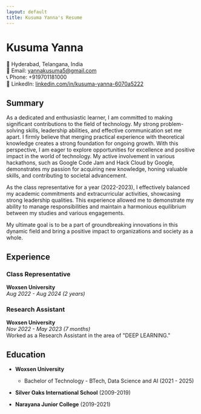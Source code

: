 ```yaml
---
layout: default
title: Kusuma Yanna's Resume
---
```


# Kusuma Yanna

📍 Hyderabad, Telangana, India  
📧 Email: yannakusuma5@gmail.com  
📞 Phone: +919701181000  
🔗 LinkedIn: [linkedin.com/in/kusuma-yanna-6070a5222](https://www.linkedin.com/in/kusuma-yanna-6070a5222)

## Summary

As a dedicated and enthusiastic learner, I am committed to making significant contributions to the field of technology. My strong problem-solving skills, leadership abilities, and effective communication set me apart. I firmly believe that merging practical experience with theoretical knowledge creates a strong foundation for ongoing growth. With this perspective, I am eager to explore opportunities for excellence and positive impact in the world of technology. My active involvement in various hackathons, such as Google Code Jam and Hack Cloud by Google, demonstrates my passion for acquiring new knowledge, honing valuable skills, and contributing to societal advancement.

As the class representative for a year (2022-2023), I effectively balanced my academic commitments and extracurricular activities, showcasing strong leadership qualities. This experience allowed me to demonstrate my ability to manage responsibilities and maintain a harmonious equilibrium between my studies and various engagements.

My ultimate goal is to be a part of groundbreaking innovations in this dynamic field and bring a positive impact to organizations and society as a whole.

## Experience

### Class Representative
**Woxsen University**  
*Aug 2022 - Aug 2024 (2 years)*

### Research Assistant
**Woxsen University**  
*Nov 2022 - May 2023 (7 months)*  
Worked as a Research Assistant in the area of "DEEP LEARNING."

## Education

- **Woxsen University**
  - Bachelor of Technology - BTech, Data Science and AI (2021 - 2025)

- **Silver Oaks International School** (2009-2019)
- **Narayana Junior College**  (2019-2021)
